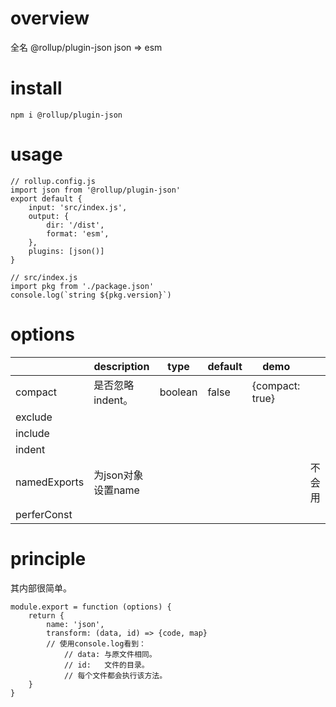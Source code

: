 # overview
全名
@rollup/plugin-json
json => esm

# install
`npm i @rollup/plugin-json`

# usage
```
// rollup.config.js
import json from '@rollup/plugin-json'
export default {
    input: 'src/index.js',
    output: {
        dir: '/dist',
        format: 'esm',
    },
    plugins: [json()]
}
```
```
// src/index.js
import pkg from './package.json'
console.log(`string ${pkg.version}`)
```

# options
||description|type|default|demo||
|-|-|-|-|-|-|
|compact|是否忽略indent。|boolean|false|{compact: true}||
|exclude||||||
|include||||||
|indent||||||
|namedExports|为json对象设置name||||不会用|
|perferConst||||||

# principle
其内部很简单。
```
module.export = function (options) {
    return {
        name: 'json',
        transform: (data, id) => {code, map}
        // 使用console.log看到：
            // data: 与原文件相同。
            // id:   文件的目录。
            // 每个文件都会执行该方法。
    }
}
```

